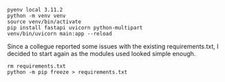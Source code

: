 ```
pyenv local 3.11.2
python -m venv venv
source venv/bin/activate
pip install fastapi uvicorn python-multipart
venv/bin/uvicorn main:app --reload
```

Since a collegue reported some issues with the existing requirements.txt, I decided to start again as the modules used looked simple enough.

```
rm requirements.txt
python -m pip freeze > requirements.txt
```
